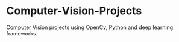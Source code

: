 # Computer-Vision-Projects
Computer Vision projects using OpenCv, Python and deep learning frameworks.
